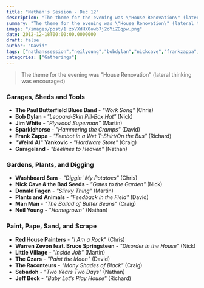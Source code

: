 ```yaml
---
title: "Nathan's Session - Dec 12"
description: "The theme for the evening was \"House Renovation\" (lateral thinking was encouraged)"
summary: "The theme for the evening was \"House Renovation\" (lateral thinking was encouraged)"
image: "/images/post/1 zoVXdHX0owb7j2oYiZBqpw.png"
date: 2012-12-18T00:00:00.0000000
draft: false
author: "David"
tags: ["nathanssession","neilyoung","bobdylan","nickcave","frankzappa","brucespringsteen","jeffbeck","donaldfagen","sparklehorse","warrenzevon","sebadoh","jimwhite","garageland","redhousepainters","theczars","littlevillage","thepaulbutterfieldbluesband","manman","washboardsam","theraconteurs","weirdalyankovic","plantsandanimals"]
categories: ["Gatherings"]
---
```

> The theme for the evening was "House Renovation" (lateral thinking was encouraged)
### Garages, Sheds and Tools
- **The Paul Butterfield Blues Band** - _"Work Song"_ (Chris)
- **Bob Dylan** - _"Leopard‐Skin Pill‐Box Hat"_ (Nick)
- **Jim White** - _"Plywood Superman"_ (Martin)
- **Sparklehorse** - _"Hammering the Cramps"_ (David)
- **Frank Zappa** - _"Fembot in a Wet T-Shirt/On the Bus"_ (Richard)
- **"Weird Al" Yankovic** - _"Hardware Store"_ (Craig)
- **Garageland** - _"Beelines to Heaven"_ (Nathan)
### Gardens, Plants, and Digging
- **Washboard Sam** - _"Diggin' My Potatoes"_ (Chris)
- **Nick Cave & the Bad Seeds** - _"Gates to the Garden"_ (Nick)
- **Donald Fagen** - _"Slinky Thing"_ (Martin)
- **Plants and Animals** - _"Feedback in the Field"_ (David)
- **Man Man** - _"The Ballad of Butter Beans"_ (Craig)
- **Neil Young** - _"Homegrown"_ (Nathan)
### Paint, Pape, Sand, and Scrape
- **Red House Painters** - _"I Am a Rock"_ (Chris)
- **Warren Zevon feat. Bruce Springsteen** - _"Disorder in the House"_ (Nick)
- **Little Village** - _"Inside Job"_ (Martin)
- **The Czars** - _"Paint the Moon"_ (David)
- **The Raconteurs** - _"Many Shades of Black"_ (Craig)
- **Sebadoh** - _"Two Years Two Days"_ (Nathan)
- **Jeff Beck** - _"Baby Let's Play House"_ (Richard)
